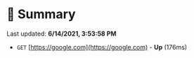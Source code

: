 # 📖 Summary
Last updated: **6/14/2021, 3:53:58 PM**

- `GET` [https://google.com](https://google.com) - **Up** (176ms)
